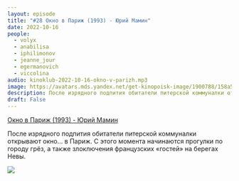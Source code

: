 ```yaml
---
layout: episode
title: "#28 Окно в Париж (1993) - Юрий Мамин"
date: 2022-10-16
people:
  - volyx
  - anabilisa
  - iphilimonov
  - jeanne_jour
  - egermanovich
  - viccolina
audio: kinoklub-2022-10-16-okno-v-parizh.mp3
image: https://avatars.mds.yandex.net/get-kinopoisk-image/1900788/158a5fa0-2adc-4226-aeef-44d9440c05e3/600x
description: После изрядного подпития обитатели питерской коммуналки открывают окно… в Париж. С этого момента начинаются прогулки по городу грёз, а также злоключения французских «гостей» на берегах Невы.
draft: False
---
```


[Окно в Париж (1993) - Юрий Мамин](https://www.kinopoisk.ru/film/40882/)

После изрядного подпития обитатели питерской коммуналки открывают окно… в Париж. С этого момента начинаются прогулки по городу грёз, а также злоключения французских «гостей» на берегах Невы.

![](https://avatars.mds.yandex.net/get-kinopoisk-image/1900788/158a5fa0-2adc-4226-aeef-44d9440c05e3/600x)
